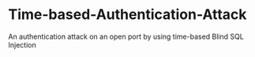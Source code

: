 # Time-based-Authentication-Attack
An authentication attack on an open port by using time-based Blind SQL Injection
